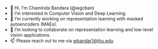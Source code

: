 - 👋 Hi, I’m Chaminda Bandara (@wgcban)
- 👀 I’m interested in Computer Vision and Deep Learning.
- 🌱 I’m currently working on representation learning with masked autoencoders (MAEs).
- 💞️ I’m looking to collaborate on representation learning and low-level vision applications.
- 📫 Please reach out to me via wbandar1@jhu.edu

<!---
wgcban/wgcban is a ✨ special ✨ repository because its `README.md` (this file) appears on your GitHub profile.
You can click the Preview link to take a look at your changes.
--->
